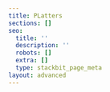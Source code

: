 ```yaml
---
title: PLatters
sections: []
seo:
  title: ''
  description: ''
  robots: []
  extra: []
  type: stackbit_page_meta
layout: advanced
---
```

